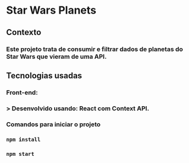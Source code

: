 # Star Wars Planets

## Contexto
### Este projeto trata de consumir e filtrar dados de planetas do Star Wars que vieram de uma API.

## Tecnologias usadas

### Front-end:
### > Desenvolvido usando: React com Context API.

### Comandos para iniciar o projeto

### `npm install`

### `npm start`
